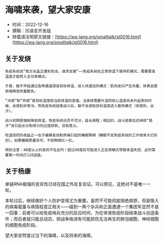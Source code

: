 # 海啸来袭，望大家安康

- 时间：2022-12-16
- 撰稿：凹语言开发组
- 转载请注明原文链接：[https://wa-lang.org/smalltalk/st0016.html](https://wa-lang.org/smalltalk/st0016.html)

## 关于发烧

```
免疫系统说“我方水晶正遭到攻击，请求支援”——免疫系统在正常体温下是待机模式，需要更高温度才能转入全功率模式。

于是，脑干开始通过各种通道调高目标体温，进入快速加热模式：肌肉发抖产生热量，体表血管收缩降低热量散失。

“冷感”和“热感”是目标温度和当前体温的差值。当身体需要升温而核心温度尚未升起来的时候，会感到非常冷。而免疫系统结束战斗后，脑干会调低目标温度进入散热模式（体感热，出汗）。

战斗初期若强制降低体温，免疫系统动员不充分，延长病程；相应的，战斗结束后还继续“捂汗”会引起水分和体力的过度损耗，没有意义。

吃退烧药的收益之一在于缓解发烧和疼痛引起的睡眠障碍（睡眠不足免疫系统的工作效率大打折扣）。如果睡眠质量尚可，不妨稍微扛一扛。

特别注意：40度以上的高热不在此列！超过40度后可能进入正反馈模式导致体温失控，此时需要第一时间打120送医。
```

## 关于杨康

单链RNA极强的变异性已经在国之外反复验证。可以预见，这绝对不是唯一一轮。

本轮过后，继续做好个人防护变得尤为重要。虽然不可能彻底阻绝病原，但是吸入的病毒载量与病情程度正相关——碰到一两个杂兵和正面遭遇一个集团军显然不是一回事：前者可以给免疫哨兵充分的反应时间，为在体液免疫阶段结束战斗创造条件；而后者就只能总动员，把战争拖进有可能损伤无法再生的肺泡细胞、神经细胞的细胞免疫阶段。

望大家安然度过当下的海啸，以及将来的海啸。